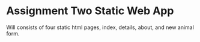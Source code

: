# Assignment Two Static Web App
Will consists of four static html pages, index, details, about, and new animal form.
